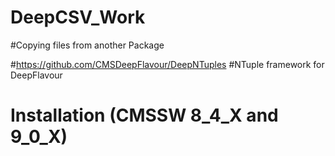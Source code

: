 # DeepCSV_Work
#Copying files from another Package

#https://github.com/CMSDeepFlavour/DeepNTuples
#NTuple framework for DeepFlavour 

# Installation (CMSSW 8_4_X and 9_0_X)
